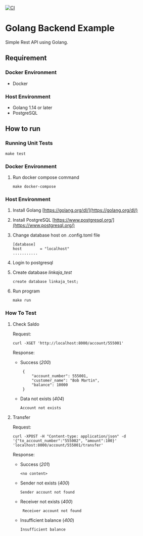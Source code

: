 [![CI](https://github.com/Ftywan/golang-backend-example/actions/workflows/go.yml/badge.svg)](https://github.com/Ftywan/golang-backend-example/actions/workflows/go.yml)
# Golang Backend Example
Simple Rest API using Golang.

## Requirement
### Docker Environment
- Docker 

### Host Environment  
- Golang 1.14 or later
- PostgreSQL

## How to run

### Running Unit Tests
    
```
make test
```

### Docker Environment
1. Run docker compose command
    ```
    make docker-compose
    ```

### Host Environment
1. Install Golang [https://golang.org/dl/](https://golang.org/dl/)
2. Install PostgreSQL [https://www.postgresql.org/](https://www.postgresql.org/)
3. Change database host on .config.toml file
    ```
    [database]
    host        = "localhost"
    ...........
    ```

4. Login to postgresql
5. Create database *linkaja_test*
    ```
    create database linkaja_test;
    ```
6.  Run program
    ```
    make run
    ```   

### How To Test
1. Check Saldo
   
    Request:
   ```
   curl -XGET 'http://localhost:8000/account/555001' 
   ```
   Response:
   * Success (*200*)
       ```
        {
            "account_number": 555001,
            "customer_name": "Bob Martin",
            "balance": 10000
        }
        ```
   * Data not exists (*404*)
       ```
       Account not exists
       ```
     
2. Transfer
   
    Request:
   ```
   curl -XPOST -H "Content-type: application/json" -d '{"to_account_number":"555002", "amount":100}' 'localhost:8000/account/555001/transfer'
   ```
   Response:
   * Success (*201*)
       ```
       <no content>
       ```
   * Sender not exists (*400*)
       ```
       Sender account not found
       ``` 
   * Receiver not exists (*400*)
     ```
      Receiver account not found
      ``` 
   * Insufficient balance (*400*)
     ```
     Insufficient balance
     ```
